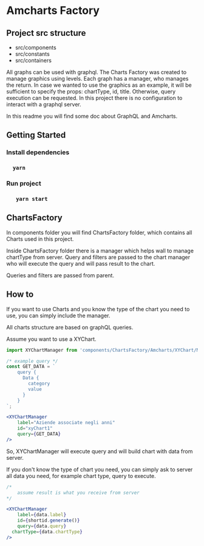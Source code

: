 # Amcharts Factory

## Project src structure

- src/components
- src/constants
- src/containers

All graphs can be used with graphql.
The Charts Factory was created to manage graphics using levels.
Each graph has a manager, who manages the return.
In case we wanted to use the graphics as an example, it will be sufficient to specify the props: chartType, id, title.
Otherwise, query execution can be requested.
In this project there is no configuration to interact with a graphql server.

In this readme you will find some doc about GraphQL and Amcharts.

## Getting Started 

### Install dependencies

### `	yarn `

### Run project

### `	yarn start`



## ChartsFactory

In components folder you will find ChartsFactory folder, which contains all Charts used in this project.

Inside ChartsFactory folder there is a manager which helps wall to manage chartType from server. Query and filters are passed to the chart manager who will execute the query and will pass result to the chart. 

Queries and filters are passed from parent.



## How to

If you want to use Charts and you know the type of the chart you need to use, you can simply include the manager. 

All charts structure are based on graphQL queries. 

Assume you want to use a XYChart.

```js
import XYChartManager from 'components/ChartsFactory/Amcharts/XYChart/Manager';

/* example query */
const GET_DATA = `
    query {
      Data {
        category
        value
      }
    }
`;

```

```jsx
<XYChartManager
	label="Aziende associate negli anni"
	id="xyChart1"
	query={GET_DATA}
/>
```

So, XYChartManager will execute query and will build chart with data from server.

If you don't know the type of chart you need, you can simply ask to server all data you need, for example chart type, query to execute.

```jsx
/*
	assume result is what you receive from server
*/

<XYChartManager
	label={data.label}
	id={shortid.generate()}
	query={data.query}
  chartType={data.chartType}
/>
```







